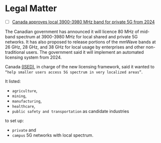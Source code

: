 # Legal Matter


- [ ] [Canada approves local 3900-3980 MHz band for private 5G from 2024](https://www.rcrwireless.com/20230526/private-5g/canada-approves-local-3900-3980-mhz-band-for-private-5g-from-2024)
 
 The Canadian government has announced it will licence 80 MHz of mid-band spectrum at 3900-3980 MHz for local shared and private 5G networks. It has also proposed to release portions of the mmWave bands at 26 GHz, 28 GHz, and 38 GHz for local usage by enterprises and other non-traditional users. The government said it will implement an automated licensing system from 2024.




Canada [(ISED)](https://www.ic.gc.ca/), in charge of the new licensing framework, said it wanted to `“help smaller users access 5G spectrum in very localized areas”`. 

It listed:
- `agriculture`,
- `mining`,
- `manufacturing`,
- `healthcare`,
- `public safety and transportation` as candidate industries

to set up:
- `private` and
- `campus` 5G networks with local spectrum. 
